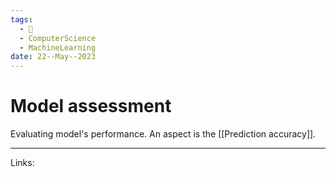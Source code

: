 ```yaml
---
tags:
  - 🌱
  - ComputerScience
  - MachineLearning
date: 22--May--2023
---
```


# Model assessment

Evaluating model's performance. An aspect is the [[Prediction accuracy]].

---
Links: 